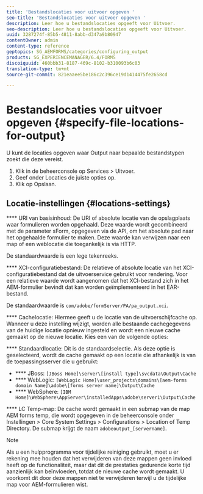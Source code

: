 ```yaml
---
title: 'Bestandslocaties voor uitvoer opgeven '
seo-title: 'Bestandslocaties voor uitvoer opgeven '
description: Leer hoe u bestandslocaties opgeeft voor Uitvoer.
seo-description: Leer hoe u bestandslocaties opgeeft voor Uitvoer.
uuid: 3287274f-85b5-4811-8abb-d347a9b80947
contentOwner: admin
content-type: reference
geptopics: SG_AEMFORMS/categories/configuring_output
products: SG_EXPERIENCEMANAGER/6.4/FORMS
discoiquuid: 460bbb31-8187-469c-8102-b310093b6c03
translation-type: tm+mt
source-git-commit: 821eaaee5be186c2c396ce19d1414475fe2658cd

---
```



# Bestandslocaties voor uitvoer opgeven {#specify-file-locations-for-output}

U kunt de locaties opgeven waar Output naar bepaalde bestandstypen zoekt die deze vereist.

1. Klik in de beheerconsole op Services > Uitvoer.
1. Geef onder Locaties de juiste opties op.
1. Klik op Opslaan.

## Locatie-instellingen {#locations-settings}

**** URI van basisinhoud: De URI of absolute locatie van de opslagplaats waar formulieren worden opgehaald. Deze waarde wordt gecombineerd met de parameter sForm, opgegeven via de API, om het absolute pad naar het opgehaalde formulier te maken. Deze waarde kan verwijzen naar een map of een weblocatie die toegankelijk is via HTTP.

De standaardwaarde is een lege tekenreeks.

**** XCI-configuratiebestand: De relatieve of absolute locatie van het XCI-configuratiebestand dat de uitvoerservice gebruikt voor rendering. Voor een relatieve waarde wordt aangenomen dat het XCI-bestand zich in het AEM-formulier bevindt dat kan worden geïmplementeerd in het EAR-bestand.

De standaardwaarde is `com/adobe/formServer/PA/pa_output.xci`.

**** Cachelocatie: Hiermee geeft u de locatie van de uitvoerschijfcache op. Wanneer u deze instelling wijzigt, worden alle bestaande cachegegevens van de huidige locatie opnieuw ingesteld en wordt een nieuwe cache gemaakt op de nieuwe locatie. Kies een van de volgende opties:

**** Standaardlocatie: Dit is de standaardselectie. Als deze optie is geselecteerd, wordt de cache gemaakt op een locatie die afhankelijk is van de toepassingsserver die u gebruikt:

* **** JBoss: `[JBoss Home]\server\[install type]\svcdata\Output\Cache`
* **** WebLogic: `[WebLogic Home]\user_projects\domains\[aem-forms domain Name]\adobe\[forms server name]\Output\Cache`
* **** WebSphere: `[IBM Home]\WebSphere\AppServer\installedApps\adobe\server1\Output\Cache`

**** LC Temp-map: De cache wordt gemaakt in een submap van de map AEM forms temp, die wordt opgegeven in de beheerconsole onder Instellingen > Core System Settings > Configurations > Location of Temp Directory. De submap krijgt de naam `adobeoutput_[servername]`.

>[!NOTE]
>
>Als u een hulpprogramma voor tijdelijke reiniging gebruikt, moet u er rekening mee houden dat het verwijderen van deze mappen geen invloed heeft op de functionaliteit, maar dat dit de prestaties gedurende korte tijd aanzienlijk kan beïnvloeden, totdat de nieuwe cache wordt gemaakt. U voorkomt dit door deze mappen niet te verwijderen terwijl u de tijdelijke map voor AEM-formulieren wist.

